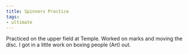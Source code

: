 ```yaml
---
title: Spinners Practice
tags:
- ultimate
---
```


Practiced on the upper field at Temple. Worked on marks and moving the disc. I got in a little work on boxing people (Art) out.
